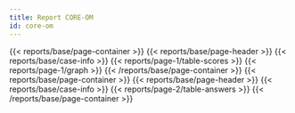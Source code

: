 ```yaml
---
title: Report CORE-OM
id: core-om
---
```

{{< reports/base/page-container >}}
  {{< reports/base/page-header >}}
  {{< reports/base/case-info >}}
  {{< reports/page-1/table-scores >}}
  {{< reports/page-1/graph >}}
{{< /reports/base/page-container >}}
{{< reports/base/page-container >}}
  {{< reports/base/page-header >}}
  {{< reports/base/case-info >}}
  {{< reports/page-2/table-answers >}}
{{< /reports/base/page-container >}}